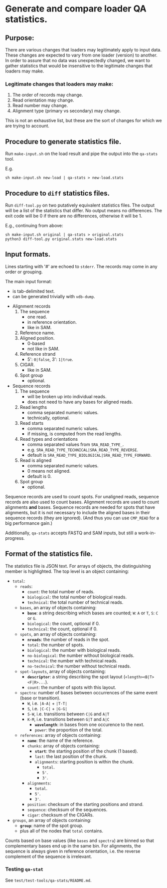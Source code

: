 # Generate and compare loader QA statistics.

## Purpose:
There are various changes that loaders may legitimately apply to input data.
These changes are expected to vary from one loader (version) to another.
In order to assure that no data was unexpectedly changed, we want to gather
statistics that would be insensitive to the legitimate changes that loaders
may make.

### Legitimate changes that loaders may make:

1. The order of records may change.
2. Read orientation may change.
3. Read number may change.
4. Alignment type (primary vs secondary) may change.

This is not an exhaustive list, but these are the sort of changes for which we
are trying to account.

## Procedure to generate statistics file.

Run `make-input.sh` on the load result and pipe the output into the 
`qa-stats` tool.

E.g.
```
sh make-input.sh new-load | qa-stats > new-load.stats
```

## Procedure to `diff` statistics files.

Run `diff-tool.py` on two putatively equivalent statistics files. The output
will be a list of the statistics that differ. No output means no differences.
The exit code will be 0 if there are no differences, otherwise it will be 1.

E.g., continuing from above:
```
sh make-input.sh original | qa-stats > original.stats
python3 diff-tool.py original.stats new-load.stats
```

## Input formats.

Lines starting with '#' are echoed to `stderr`.
The records may come in any order or grouping.

The main input format:
- is tab-delimited text.
- can be generated trivially with `vdb-dump`.
* Alignment records
    1. The sequence
        - one read.
        - in reference orientation.
        - like in SAM.
    2. Reference name.
    3. Aligned position.
        - 0-based
        - not like in SAM.
    4. Reference strand
        - 5': `0|false`, 3': `1|true`.
    5. CIGAR.
        - like in SAM.
    6. Spot group
        - optional.
* Sequence records
    1. The sequence
        - will be broken up into individual reads.
        - does not need to have any bases for aligned reads.
    2. Read lengths
        - comma separated numeric values.
        - technically, optional.
    3. Read starts
        - comma separated numeric values.
        - if missing, is computed from the read lengths.
    4. Read types and orientations
        - comma separated values from `SRA_READ_TYPE_`.
        - e.g. `SRA_READ_TYPE_TECHNICAL|SRA_READ_TYPE_REVERSE`.
        - default is `SRA_READ_TYPE_BIOLOGICAL|SRA_READ_TYPE_FORWARD`.
    5. Read is aligned
        - comma separated numeric values.
        - 0 means not aligned.
        - default is 0.
    6. Spot group
        - optional.

Sequence records are used to count spots. For unaligned reads, sequence records
are also used to count bases. Alignment records are used to count 
alignments **and** bases. Sequence records are needed for spots
that have alignments, but it is not necessary to include the aligned bases in
their sequence records (they are ignored).
(And thus you can use `CMP_READ` for a big performance gain.)

Additionally, `qa-stats` accepts FASTQ and SAM inputs, but still a work-in-progress.

## Format of the statistics file.

The statistics file is JSON text. For arrays of objects, the distinguishing
member is highlighted. The top level is an object containing:

- `total`:
  - `reads`:
    - `count`: the total number of reads.
    - `biological`: the total number of biological reads.
    - `technical`: the total number of technical reads.
  - `bases`, an array of objects containing:
    - **`base`**: a string describing which bases are counted; `W`: `A` or `T`, `S`: `C` or `G`.
    - `biological`: the count, optional if 0.
    - `technical`: the count, optional if 0.
  - `spots`, an array of objects containing:
    - **`nreads`**: the number of reads in the spot.
    - `total`: the number of spots.
    - `biological`: the number with biological reads.
    - `no-biological`: the number without biological reads.
    - `technical`: the number with technical reads.
    - `no-technical`: the number without technical reads.
  - `spot-layouts`, array of objects containing:
    - **`descriptor`**: a string describing the spot layout (`<length><B|T><F|R>...`).
    - `count`: the number of spots with this layout.
  - `spectra`: number of bases between occurrences of the same event (base or transition).
    - `W`, i.e. `|A-A|` + `|T-T|`
    - `S`, i.e. `|C-C|` + `|G-G|`
    - `S-W`, i.e. transitions between `C|G` and `A|T`
    - `K-M`, i.e. transitions between `G|T` and `A|C`
      - **`wavelength`**: in bases from one occurence to the next.
      - `power`: the proportion of the total.
  - `references`: array of objects containing:
    - **`name`**: the name of the reference.
    - `chunks`: array of objects containing:
      - **`start`**: the starting position of the chunk (1 based).
      - `last`: the last position of the chunk.
      - `alignments`: starting position is within the chunk.
        - `total`.
        - `5'`.
        - `3'`.
    - `alignments`:
      - `total`.
      - `5'`.
      - `3'`.
    - `position`: checksum of the starting positions and strand.
    - `sequence`: checksum of the sequences.
    - `cigar`: checksum of the CIGARs.
- `groups`, an array of objects containing:
  - **`group`**: name of the spot group.
  - plus all of the nodes that `total` contains.

Counts based on base values (like `bases` and `spectra`) are binned so that
complementary bases end up in the same bin. For alignments, the sequence is
always given in reference orientation, i.e. the reverse complement of the
sequence is irrelevant.

### Testing `qa-stat`

See `test/test-tools/qa-stats/README.md`.
